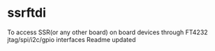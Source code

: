# ssrftdi
To access SSR(or any other board) on board devices through FT4232 jtag/spi/i2c/gpio interfaces
Readme updated
